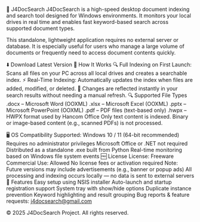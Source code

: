 📘 J4DocSearch
J4DocSearch is a high-speed desktop document indexing and search tool designed for Windows environments. It monitors your local drives in real time and enables fast keyword-based search across supported document types.

This standalone, lightweight application requires no external server or database. It is especially useful for users who manage a large volume of documents or frequently need to access document contents quickly.

⬇️ Download Latest Version
🚀 How It Works
🔍 Full Indexing on First Launch: Scans all files on your PC across all local drives and creates a searchable index.
⚡ Real-Time Indexing: Automatically updates the index when files are added, modified, or deleted.
📁 Changes are reflected instantly in your search results without needing a manual refresh.
🔍 Supported File Types
.docx – Microsoft Word (OOXML)
.xlsx – Microsoft Excel (OOXML)
.pptx – Microsoft PowerPoint (OOXML)
.pdf – PDF files (text-based only)
.hwpx – HWPX format used by Hancom Office
Only text content is indexed. Binary or image-based content (e.g., scanned PDFs) is not processed.

🖥️ OS Compatibility
Supported: Windows 10 / 11 (64-bit recommended)
Requires no administrator privileges
Microsoft Office or .NET not required
Distributed as a standalone .exe built from Python
Real-time monitoring based on Windows file system events
🆓 License
License: Freeware
Commercial Use: Allowed
No license fees or activation required
Note: Future versions may include advertisements (e.g., banner or popup ads)
All processing and indexing occurs locally — no data is sent to external servers
🔗 Features
Easy setup using NSIS installer
Auto-launch and startup registration support
System tray with show/hide options
Duplicate instance prevention
Keyword highlighting and result grouping
Bug reports & feature requests: j4docsearch@gmail.com

© 2025 J4DocSearch Project. All rights reserved.
